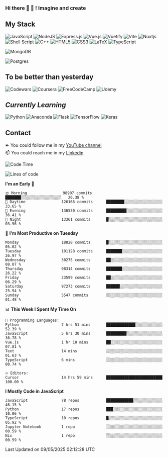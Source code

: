 ### Hi there 👋 🤖 ! Imagine and create

## My Stack
![JavaScript](https://img.shields.io/badge/javascript-%23323330.svg?style=for-the-badge&logo=javascript&logoColor=%23F7DF1E) ![NodeJS](https://img.shields.io/badge/node.js-6DA55F?style=for-the-badge&logo=node.js&logoColor=white) <img alt="Express.js" src="https://img.shields.io/badge/express.js%20-%23404d59.svg?&style=for-the-badge"/> ![Vue.js](https://img.shields.io/badge/vuejs-%2335495e.svg?style=for-the-badge&logo=vuedotjs&logoColor=%234FC08D) ![Vuetify](https://img.shields.io/badge/Vuetify-1867C0?style=for-the-badge&logo=vuetify&logoColor=AEDDFF) ![Vite](https://img.shields.io/badge/vite-%23646CFF.svg?style=for-the-badge&logo=vite&logoColor=white) ![Nuxtjs](https://img.shields.io/badge/Nuxt-002E3B?style=for-the-badge&logo=nuxtdotjs&logoColor=#00DC82) ![Shell Script](https://img.shields.io/badge/shell_script-%23121011.svg?style=for-the-badge&logo=gnu-bash&logoColor=white) ![C++](https://img.shields.io/badge/c++-%2300599C.svg?style=for-the-badge&logo=c%2B%2B&logoColor=white) ![HTML5](https://img.shields.io/badge/html5-%23E34F26.svg?style=for-the-badge&logo=html5&logoColor=white) ![CSS3](https://img.shields.io/badge/css3-%231572B6.svg?style=for-the-badge&logo=css3&logoColor=white) ![LaTeX](https://img.shields.io/badge/latex-%23008080.svg?style=for-the-badge&logo=latex&logoColor=white) ![TypeScript](https://img.shields.io/badge/typescript-%23007ACC.svg?style=for-the-badge&logo=typescript&logoColor=white)
<div>
  <img alt="MongoDB" src ="https://img.shields.io/badge/MongoDB-%234ea94b.svg?&style=for-the-badge&logo=mongodb&logoColor=white"/>
  
  ![Postgres](https://img.shields.io/badge/postgres-%23316192.svg?style=for-the-badge&logo=postgresql&logoColor=white)
</div>

## To be better than yesterday
![Codewars](https://img.shields.io/badge/Codewars-B1361E?style=for-the-badge&logo=codewars&logoColor=grey)
  ![Coursera](https://img.shields.io/badge/Coursera-%230056D2.svg?style=for-the-badge&logo=Coursera&logoColor=white)
  ![FreeCodeCamp](https://img.shields.io/badge/Freecodecamp-%23123.svg?&style=for-the-badge&logo=freecodecamp&logoColor=green)
  ![Udemy](https://img.shields.io/badge/Udemy-A435F0?style=for-the-badge&logo=Udemy&logoColor=white)

## *Currently Learning*
![Python](https://img.shields.io/badge/python-3670A0?style=for-the-badge&logo=python&logoColor=ffdd54) ![Anaconda](https://img.shields.io/badge/Anaconda-%2344A833.svg?style=for-the-badge&logo=anaconda&logoColor=white) 
![Flask](https://img.shields.io/badge/flask-%23000.svg?style=for-the-badge&logo=flask&logoColor=white) ![TensorFlow](https://img.shields.io/badge/TensorFlow-%23FF6F00.svg?style=for-the-badge&logo=TensorFlow&logoColor=white) ![Keras](https://img.shields.io/badge/Keras-%23D00000.svg?style=for-the-badge&logo=Keras&logoColor=white)

## Contact
⏩ You could follow me in my <a href="https://www.youtube.com/c/ViktorJimenezF" target="blank">YouTube channel</a>   <br>
📫 You could reach me in my <a href="https://www.linkedin.com/in/victorjuanjimenez/" target="blank">Linkedin</a>  

<!--START_SECTION:waka-->
![Code Time](http://img.shields.io/badge/Code%20Time-3%2C477%20hrs%206%20mins-blue)

![Lines of code](https://img.shields.io/badge/From%20Hello%20World%20I%27ve%20Written-651.9%20million%20lines%20of%20code-blue)

**I'm an Early 🐤** 

```text
🌞 Morning                98907 commits       ███████░░░░░░░░░░░░░░░░░░   26.38 % 
🌆 Daytime                126166 commits      ████████░░░░░░░░░░░░░░░░░   33.65 % 
🌃 Evening                136530 commits      █████████░░░░░░░░░░░░░░░░   36.41 % 
🌙 Night                  13361 commits       █░░░░░░░░░░░░░░░░░░░░░░░░   03.56 % 
```
📅 **I'm Most Productive on Tuesday** 

```text
Monday                   18828 commits       █░░░░░░░░░░░░░░░░░░░░░░░░   05.02 % 
Tuesday                  101128 commits      ███████░░░░░░░░░░░░░░░░░░   26.97 % 
Wednesday                30275 commits       ██░░░░░░░░░░░░░░░░░░░░░░░   08.07 % 
Thursday                 98314 commits       ███████░░░░░░░░░░░░░░░░░░   26.22 % 
Friday                   23599 commits       ██░░░░░░░░░░░░░░░░░░░░░░░   06.29 % 
Saturday                 97273 commits       ██████░░░░░░░░░░░░░░░░░░░   25.94 % 
Sunday                   5547 commits        ░░░░░░░░░░░░░░░░░░░░░░░░░   01.48 % 
```


📊 **This Week I Spent My Time On** 

```text
💬 Programming Languages: 
Python                   7 hrs 51 mins       █████████████░░░░░░░░░░░░   52.39 % 
JavaScript               5 hrs 30 mins       █████████░░░░░░░░░░░░░░░░   36.78 % 
Vue.js                   1 hr 10 mins        ██░░░░░░░░░░░░░░░░░░░░░░░   07.81 % 
Text                     14 mins             ░░░░░░░░░░░░░░░░░░░░░░░░░   01.63 % 
TypeScript               6 mins              ░░░░░░░░░░░░░░░░░░░░░░░░░   00.74 % 

🔥 Editors: 
Cursor                   14 hrs 59 mins      █████████████████████████   100.00 % 
```

**I Mostly Code in JavaScript** 

```text
JavaScript               78 repos            ████████████░░░░░░░░░░░░░   46.15 % 
Python                   17 repos            ███░░░░░░░░░░░░░░░░░░░░░░   10.06 % 
TypeScript               10 repos            █░░░░░░░░░░░░░░░░░░░░░░░░   05.92 % 
Jupyter Notebook         1 repo              ░░░░░░░░░░░░░░░░░░░░░░░░░   00.59 % 
Nix                      1 repo              ░░░░░░░░░░░░░░░░░░░░░░░░░   00.59 % 
```




 Last Updated on 09/05/2025 02:12:28 UTC
<!--END_SECTION:waka-->

<!--
**ViktorJJF/ViktorJJF** is a ✨ _special_ ✨ repository because its `README.md` (this file) appears on your GitHub profile.



Here are some ideas to get you started:

- 🔭 I’m currently working on ...
- 🌱 I’m currently learning ...
- 👯 I’m looking to collaborate on ...
- 🤔 I’m looking for help with ...
- 💬 Ask me about ...
- 📫 How to reach me: ...
- 😄 Pronouns: ...
- ⚡ Fun fact: ...
-->
